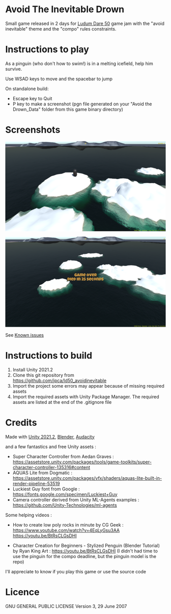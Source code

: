 # Avoid The Inevitable Drown

Small game released in 2 days for [Ludum Dare 50](https://ldjam.com/events/ludum-dare/50) game jam
with the "avoid inevitable" theme and the "compo" rules constraints.

# Instructions to play

As a pinguin (who don't how to swim!) is in a melting icefield, help him survive.

Use WSAD keys to move and the spacebar to jump

On standalone build:
- Escape key to Quit
- P key to make a screenshot (pgn file generated on your "Avoid the Drown_Data" folder from this game binary directory)

# Screenshots

![Screenshot](img/screenshot_0.2_start.png?raw=true "Start")

![Screenshot](img/screenshot_0.2_gameover.png?raw=true "Gameover")


See [Known issues](https://github.com/jpca/ld50_avoidinevitable/issues)

# Instructions to build

1. Install Unity 2021.2
2. Clone this git repository from https://github.com/jpca/ld50_avoidinevitable
3. Import the project some errors may appear because of missing required assets
4. Import the required assets with Unity Package Manager. The required assets are listed at the end of the .gitignore file

# Credits

Made with [Unity 2021.2](https://unity3d.com/fr/get-unity/download), [Blender](https://www.blender.org/download/), [Audacity](https://www.audacityteam.org/download/)

and a few fantastics and free Unity assets :

- Super Character Controller from Aedan Graves : https://assetstore.unity.com/packages/tools/game-toolkits/super-character-controller-135316#content
- AQUAS Lite from Dogmatic : https://assetstore.unity.com/packages/vfx/shaders/aquas-lite-built-in-render-pipeline-53519
- Luckiest Guy font from Google : https://fonts.google.com/specimen/Luckiest+Guy
- Camera controller derived from Unity ML-Agents examples : https://github.com/Unity-Technologies/ml-agents


Some helping videos :

- How to create low poly rocks in minute by CG Geek : https://www.youtube.com/watch?v=4EqLyGsu3AA
https://youtu.be/BtRsCLGsDHI

- Character Creation for Beginners - Stylized Penguin (Blender Tutorial) by Ryan King Art : https://youtu.be/BtRsCLGsDHI 
(I didn't had time to use the pinguin for the compo deadline, but the pinguin model is the repo)

I'll appreciate to know if you play this game or use the source code

# Licence

GNU GENERAL PUBLIC LICENSE
Version 3, 29 June 2007

